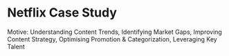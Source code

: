 # Netflix Case Study

Motive:
Understanding Content Trends, Identifying Market Gaps, Improving Content Strategy, Optimising Promotion &amp; Categorization, Leveraging Key Talent 
